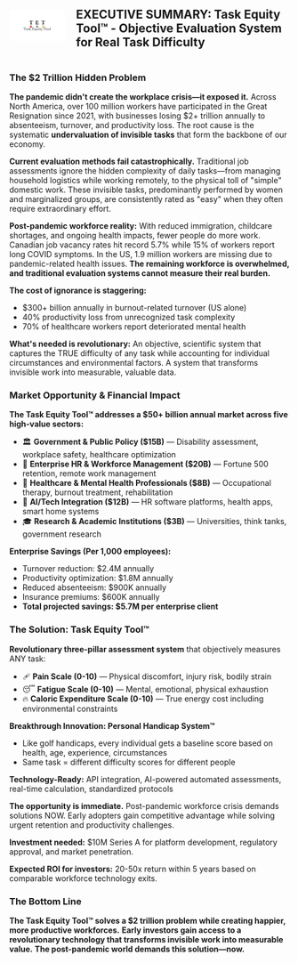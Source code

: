 <div style="display: flex; align-items: center;">
<img src="./tet-logo.jpg" width="100" style="margin-right: 20px;">
<h2>EXECUTIVE SUMMARY: Task Equity Tool™ - Objective Evaluation System for Real Task Difficulty</h2>
</div>

### The $2 Trillion Hidden Problem

**The pandemic didn't create the workplace crisis—it exposed it.** Across North America, over 100 million workers have participated in the Great Resignation since 2021, with businesses losing $2+ trillion annually to absenteeism, turnover, and productivity loss. The root cause is the systematic **undervaluation of invisible tasks** that form the backbone of our economy.

**Current evaluation methods fail catastrophically.** Traditional job assessments ignore the hidden complexity of daily tasks—from managing household logistics while working remotely, to the physical toll of "simple" domestic work. These invisible tasks, predominantly performed by women and marginalized groups, are consistently rated as "easy" when they often require extraordinary effort.

**Post-pandemic workforce reality:** With reduced immigration, childcare shortages, and ongoing health impacts, fewer people do more work. Canadian job vacancy rates hit record 5.7% while 15% of workers report long COVID symptoms. In the US, 1.9 million workers are missing due to pandemic-related health issues. **The remaining workforce is overwhelmed, and traditional evaluation systems cannot measure their real burden.**

**The cost of ignorance is staggering:** 
- $300+ billion annually in burnout-related turnover (US alone)
- 40% productivity loss from unrecognized task complexity  
- 70% of healthcare workers report deteriorated mental health

**What's needed is revolutionary:** An objective, scientific system that captures the TRUE difficulty of any task while accounting for individual circumstances and environmental factors. A system that transforms invisible work into measurable, valuable data.

### Market Opportunity & Financial Impact

**The Task Equity Tool™ addresses a $50+ billion annual market across five high-value sectors:**

- 🏛️ **Government & Public Policy ($15B)** — Disability assessment, workplace safety, healthcare optimization
- 🏢 **Enterprise HR & Workforce Management ($20B)** — Fortune 500 retention, remote work management
- 🧠 **Healthcare & Mental Health Professionals ($8B)** — Occupational therapy, burnout treatment, rehabilitation
- 🤖 **AI/Tech Integration ($12B)** — HR software platforms, health apps, smart home systems
- 🎓 **Research & Academic Institutions ($3B)** — Universities, think tanks, government research

**Enterprise Savings (Per 1,000 employees):**
- Turnover reduction: $2.4M annually
- Productivity optimization: $1.8M annually  
- Reduced absenteeism: $900K annually
- Insurance premiums: $600K annually
- **Total projected savings: $5.7M per enterprise client**

### The Solution: Task Equity Tool™

**Revolutionary three-pillar assessment system** that objectively measures ANY task:

- 🩹 **Pain Scale (0-10)** — Physical discomfort, injury risk, bodily strain
- 😴 **Fatigue Scale (0-10)** — Mental, emotional, physical exhaustion
- 🔥 **Caloric Expenditure Scale (0-10)** — True energy cost including environmental constraints

**Breakthrough Innovation: Personal Handicap System™**
- Like golf handicaps, every individual gets a baseline score based on health, age, experience, circumstances
- Same task = different difficulty scores for different people

**Technology-Ready:** API integration, AI-powered automated assessments, real-time calculation, standardized protocols

**The opportunity is immediate.** Post-pandemic workforce crisis demands solutions NOW. Early adopters gain competitive advantage while solving urgent retention and productivity challenges.

**Investment needed:** $10M Series A for platform development, regulatory approval, and market penetration.

**Expected ROI for investors:** 20-50x return within 5 years based on comparable workforce technology exits.

### The Bottom Line
**The Task Equity Tool™ solves a $2 trillion problem while creating happier, more productive workforces.** **Early investors gain access to a revolutionary technology that transforms invisible work into measurable value.** **The post-pandemic world demands this solution—now.**
